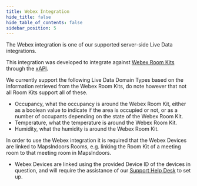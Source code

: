 ```yaml
---
title: Webex Integration
hide_title: false
hide_table_of_contents: false
sidebar_position: 5
---
```


The Webex integration is one of our supported server-side Live Data integrations.

This integration was developed to integrate against [Webex Room Kits](https://hardware.webex.com/products/room-series-and-kits) through the [xAPI](https://developer.webex.com/docs/api/v1/xapi).

We currently support the following Live Data Domain Types based on the information retrieved from the Webex Room Kits, do note however that not all Room Kits support all of these.

* Occupancy, what the occupancy is around the Webex Room Kit, either as a boolean value to indicate if the area is occupied or not, or as a number of occupants depending on the state of the Webex Room Kit.
* Temperature, what the temperature is around the Webex Room Kit.
* Humidity, what the humidity is around the Webex Room Kit.

In order to use the Webex integration it is required that the Webex Devices are linked to MapsIndoors Rooms, e.g. linking the Room Kit of a meeting room to that meeting room in MapsIndoors.

* Webex Devices are linked using the provided Device ID of the devices in question, and will require the assistance of our [Support Help Desk](https://mapspeople.atlassian.net/servicedesk/customer/portals) to set up.

<!-- Uncomment this when restructure is live, and fix links to Live Data stuff.

More information about working with Live Data in MapsIndoors can be found here for our different SDKs:

* Android SDK, Live Data - MapsIndoors Documentation 
* iOS SDK, Live Data - MapsIndoors Documentation 
* Web SDK, Live Data - MapsIndoors Documentation 
-->
